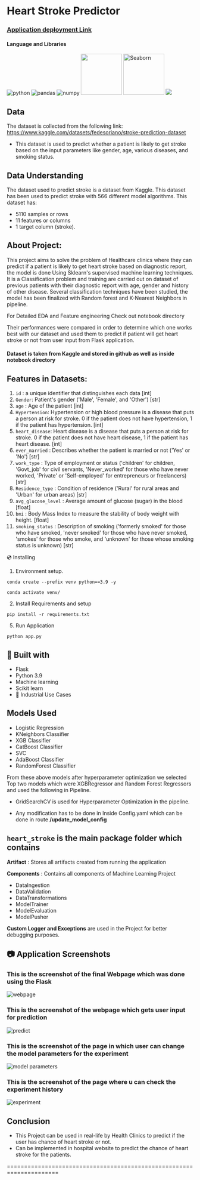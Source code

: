 # Heart Stroke Predictor

### [Application deployment Link](https://heart-stroke-predictor-ineuron.herokuapp.com/)

#### Language and Libraries

<p>
<a><img src="https://img.shields.io/badge/Python-FFD43B?style=for-the-badge&logo=python&logoColor=darkgreen" alt="python"/></a>
<a><img src="https://img.shields.io/badge/Pandas-2C2D72?style=for-the-badge&logo=pandas&logoColor=white" alt="pandas"/></a>
<a><img src="https://img.shields.io/badge/Numpy-777BB4?style=for-the-badge&logo=numpy&logoColor=white" alt="numpy"/></a>
 <a><img src="https://matplotlib.org/_static/logo2_compressed.svg"width="110"/></a>
<a><img src="https://seaborn.pydata.org/_static/logo-wide-lightbg.svg" alt="Seaborn"width="110"/></a>
<a><img src="https://img.shields.io/badge/flask-%23000.svg?style=for-the-badge&logo=flask&logoColor=white"></a>
</p>


## Data
The dataset is collected from the following link:
https://www.kaggle.com/datasets/fedesoriano/stroke-prediction-dataset

* This dataset is used to predict whether a patient is likely to get stroke based on the input parameters like gender, age, various diseases, and smoking status.

## Data Understanding
The dataset used to predict stroke is a dataset from Kaggle. This dataset has been used to predict stroke with 566 different model algorithms. This dataset has:
- 5110 samples or rows
- 11 features or columns 
- 1 target column (stroke).

## About Project:
This project aims to solve the problem of Healthcare clinics where they can predict if a patient is likely to get heart stroke based on diagnostic report, the model is done  Using Sklearn's supervised machine learning techniques. It is a Classification problem and training are carried out on dataset of previous patients with their diagnostic report with age, gender and history of other disease. Several classification techniques have been studied, the model has been finalized with Random forest and K-Nearest Neighbors in pipeline.

For Detailed EDA and Feature engineering Check out notebook directory 

Their performances were compared in order to determine which one works best with our dataset and used them to predict if patient will get heart stroke or not from user input from Flask application.

#### Dataset is taken from Kaggle and stored in github as well as inside notebook directory 


## Features in Datasets:
1. `id` : a unique identifier that distinguishes each data [int]
2. `Gender`: Patient's gender ('Male', 'Female', and 'Other') [str]
3. `age` : Age of the patient [int]
4. `Hypertension`: Hypertension or high blood pressure is a disease that puts a person at risk for stroke. 0 if the patient does not have hypertension, 1 if the patient has hypertension. [int]
5. `heart_disease`: Heart disease is a disease that puts a person at risk for stroke. 0 if the patient does not have heart disease, 1 if the patient has heart disease. [int]
6. `ever_married` : Describes whether the patient is married or not ('Yes' or 'No') [str]
7. `work_type` : Type of employment or status ('children' for children, 'Govt_job' for civil servants, 'Never_worked' for those who have never worked, 'Private' or 'Self-employed' for entrepreneurs or freelancers) [str]
8. `Residence_type` : Condition of residence ('Rural' for rural areas and 'Urban' for urban areas) [str]
9. `avg_glucose_level` : Average amount of glucose (sugar) in the blood [float]
10. `bmi` : Body Mass Index to measure the stability of body weight with height. [float]
11. `smoking_status` : Description of smoking ('formerly smoked' for those who have smoked, 'never smoked' for those who have never smoked, 'smokes' for those who smoke, and 'unknown' for those whose smoking status is unknown) [str]

💿 Installing
1. Environment setup.
```
conda create --prefix venv python==3.9 -y
```
```
conda activate venv/
````
2. Install Requirements and setup
```
pip install -r requirements.txt
```
5. Run Application
```
python app.py
```

## 🔧 Built with
- Flask
- Python 3.9
- Machine learning
- Scikit learn
- 🏦 Industrial Use Cases

## Models Used
* Logistic Regression
* KNeighbors Classifier
* XGB Classifier
* CatBoost Classifier
* SVC
* AdaBoost Classifier
* RandomForest Classifier

From these above models after hyperparameter optimization we selected Top two models which were XGBRegressor and Random Forest Regressors and used the following in Pipeline.

* GridSearchCV is used for Hyperparameter Optimization in the pipeline.

* Any modification has to be done in  Inside Config.yaml which can be done in route **/update_model_config**

## `heart_stroke` is the main package folder which contains 

**Artifact** : Stores all artifacts created from running the application

**Components** : Contains all components of Machine Learning Project
- DataIngestion
- DataValidation
- DataTransformations
- ModelTrainer
- ModelEvaluation
- ModelPusher

**Custom Logger and Exceptions** are used in the Project for better debugging purposes.

## 📷 Application Screenshots
### **This is the screenshot of the final Webpage which was done using the Flask**
![webpage](static/webpage.png)

### **This is the screenshot of the webpage which gets user input for prediction**
![predict](static/predictform.png)

### **This is the screenshot of the page in which user can change the model parameters for the experiment**
![model parameters](static/updateform.png)

### **This is the screenshot of the page where u can check the experiment history**
![experiment](static/experiment.png)

## Conclusion
- This Project can be used in real-life by Health Clinics to predict if the user has chance of heart stroke or not.
- Can be implemented in hospital website to predict the chance of heart stroke for the patients.

=====================================================================


